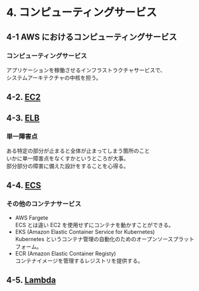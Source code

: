 # 4. コンピューティングサービス  

## 4-1 AWS におけるコンピューティングサービス  

### コンピューティングサービス  
アプリケーションを稼働させるインフラストラクチャサービスで、  
システムアーキテクチャの中核を担う。  

## 4-2. [EC2](../services/EC2.md)  

## 4-3. [ELB](../services/ELB.md)  

### 単一障害点  
ある特定の部分が止まると全体が止まってしまう箇所のこと  
いかに単一障害点をなくすかというところが大事。  
部分部分の障害に備えた設計をすることを心得る。  

## 4-4. [ECS](../services/ECS.md)  

### その他のコンテナサービス  
- AWS Fargete  
  ECS とは違い EC2 を使用せずにコンテナを動かすことができる。  
- EKS (Amazon Elastic Container Service for Kubernetes)  
  Kubernetes というコンテナ管理の自動化のためのオープンソースプラットフォーム。  
- ECR (Amazon Elastic Container Registy)  
  コンテナイメージを管理するレジストリを提供する。  

## 4-5. [Lambda](../services/Lambda.md)  
